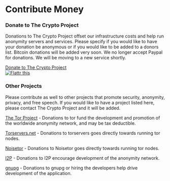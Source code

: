 <h1>Contribute Money</h1>
<h3>Donate to The Crypto Project</h3>
<p>Donations to The Crypto Project offset our infrastructure costs and help run anonymity servers and services. Please specify if you would like to have your donation be anonymous or if you would like to be added to a donors list. Bitcoin donations will be added very soon.  We no longer accept Paypal for donations.  We will be moving to a new service shortly.</p>
<div class="grid_6">
    <a class="wepay-widget" href="https://www.wepay.com/donate/196910?widget_type=donations&widget_donation_id=196910&widget_auth_token=71c24f6b1c24b5e7d5d0e7b00d5ec99c21fd907d&widget_show_description=0&widget_show_thermometer=0&widget_show_donations=1">Donate to The Crypto Project<script id="wepay-widget_script" type="text/javascript" src="https://www.wepay.com/min/js/widget.wepay.js"></script></a>
</div>
<div class="clear_20"></div>
<div class="grid_3">
	<a href="http://flattr.com/thing/344797/The-Crypto-Project" target="_blank">
	<img src="http://api.flattr.com/button/flattr-badge-large.png" alt="Flattr this" title="Flattr this" border="0" /></a>
</div>
<div class="clear_20"></div>
<h3>Other Projects</h3>
<p>Please contribute as well to other projects that promote security, anonymity, privacy, and free speech.  If you would like to have a project listed here, please contact The Crypto Project and it will be added.</p>
<p><a href="https://www.torproject.org/donate/donate.html.en">The Tor Project</a> - Donations to tor fund the development and promotion of the worldwide anonymity network, and may be tax deductible.</p>
<p><a href="https://www.torservers.net/donate.html">Torservers.net</a> - Donations to torservers goes directly towards running tor nodes.</p>
<p><a href="http://tor.noisebridge.net/">Noisetor</a> - Donations to Noisetor goes directly towards running tor nodes.</p>
<p><a href="http://www.i2p2.de/donate.html">I2P</a> - Donations to I2P encourage development of the anonymity network.</p>
<p><a href="http://g10code.com/gnupg-donation.html">gnupg</a> - Donations to gnupg or hiring the developers help drive development of the application.</p>



